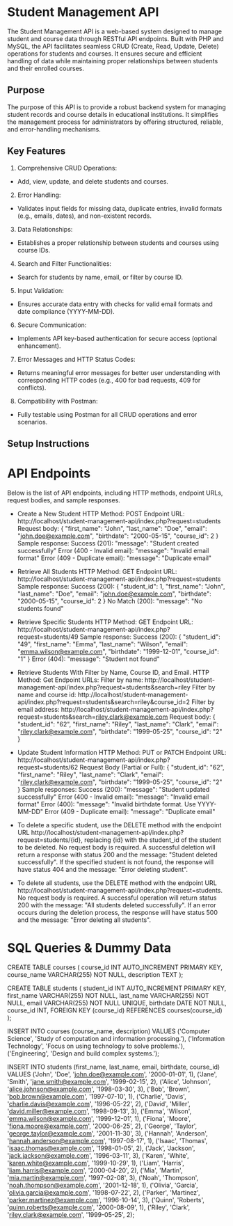 # Student Management API

The Student Management API is a web-based system designed to manage student and course data through RESTful API endpoints. Built with PHP and MySQL, the API facilitates seamless CRUD (Create, Read, Update, Delete) operations for students and courses. It ensures secure and efficient handling of data while maintaining proper relationships between students and their enrolled courses.

## Purpose

The purpose of this API is to provide a robust backend system for managing student records and course details in educational institutions. It simplifies the management process for administrators by offering structured, reliable, and error-handling mechanisms.

## Key Features

1. Comprehensive CRUD Operations:
* Add, view, update, and delete students and courses.

2. Error Handling:
* Validates input fields for missing data, duplicate entries, invalid formats (e.g., emails, dates), and non-existent records.

3. Data Relationships:
* Establishes a proper relationship between students and courses using course IDs.

4. Search and Filter Functionalities:
* Search for students by name, email, or filter by course ID.

5. Input Validation:
* Ensures accurate data entry with checks for valid email formats and date compliance (YYYY-MM-DD).

6. Secure Communication:
* Implements API key-based authentication for secure access (optional enhancement).

7. Error Messages and HTTP Status Codes:
* Returns meaningful error messages for better user understanding with corresponding HTTP codes (e.g., 400 for bad requests, 409 for conflicts).

8. Compatibility with Postman:
* Fully testable using Postman for all CRUD operations and error scenarios.

## Setup Instructions

# API Endpoints
Below is the list of API endpoints, including HTTP methods, endpoint URLs, request bodies, and sample responses.

* Create a New Student
HTTP Method: POST
Endpoint URL: http://localhost/student-management-api/index.php?request=students
Request body: 
{
  "first_name": "John",
  "last_name": "Doe",
  "email": "john.doe@example.com",
  "birthdate": "2000-05-15",
  "course_id": 2
}
Sample response:
Success (201): "message": "Student created successfully"
Error (400 - Invalid email): "message": "Invalid email format"
Error (409 - Duplicate email): "message": "Duplicate email"

* Retrieve All Students
HTTP Method: GET
Endpoint URL: http://localhost/student-management-api/index.php?request=students
Sample response:
Success (200): {
    "student_id": 1,
    "first_name": "John",
    "last_name": "Doe",
    "email": "john.doe@example.com",
    "birthdate": "2000-05-15",
    "course_id": 2
  }
No Match (200): "message": "No students found"

* Retrieve Specific Students
HTTP Method: GET
Endpoint URL: http://localhost/student-management-api/index.php?request=students/49
Sample response:
Success (200): {
    "student_id": "49",
    "first_name": "Emma",
    "last_name": "Wilson",
    "email": "emma.wilson@example.com",
    "birthdate": "1999-12-01",
    "course_id": "1"
}
Error (404): "message": "Student not found"

* Retrieve Students With Filter by Name, Course ID, and Email.
HTTP Method: Get
Endpoint URLs:
Filter by name: http://localhost/student-management-api/index.php?request=students&search=riley
Filter by name and course id: http://localhost/student-management-api/index.php?request=students&search=riley&course_id=2
Filter by email address: http://localhost/student-management-api/index.php?request=students&search=riley.clark@example.com 
Request body: {
        "student_id": "62",
        "first_name": "Riley",
        "last_name": "Clark",
        "email": "riley.clark@example.com",
        "birthdate": "1999-05-25",
        "course_id": "2"
    }

* Update Student Information
HTTP Method: PUT or PATCH
Endpoint URL: http://localhost/student-management-api/index.php?request=students/62
Request Body (Partial or Full):
{
    "student_id": "62",
    "first_name": "Riley",
    "last_name": "Clark",
    "email": "riley.clark@example.com",
    "birthdate": "1999-05-25",
    "course_id": "2"
}
Sample responses:
Success (200): "message": "Student updated successfully"
Error (400 - Invalid email): "message": "Invalid email format"
Error (400): "message": "Invalid birthdate format. Use YYYY-MM-DD"
Error (409 - Duplicate email): "message": "Duplicate email"

* To delete a specific student, use the DELETE method with the endpoint URL http://localhost/student-management-api/index.php?request=students/{id}, replacing {id} with the student_id of the student to be deleted. No request body is required. A successful deletion will return a response with status 200 and the message: "Student deleted successfully". If the specified student is not found, the response will have status 404 and the message: "Error deleting student".

* To delete all students, use the DELETE method with the endpoint URL http://localhost/student-management-api/index.php?request=students. No request body is required. A successful operation will return status 200 with the message: "All students deleted successfully". If an error occurs during the deletion process, the response will have status 500 and the message: "Error deleting all students".


# SQL Queries & Dummy Data

CREATE TABLE courses (
    course_id INT AUTO_INCREMENT PRIMARY KEY,
    course_name VARCHAR(255) NOT NULL,
    description TEXT
);

CREATE TABLE students (
    student_id INT AUTO_INCREMENT PRIMARY KEY,
    first_name VARCHAR(255) NOT NULL,
    last_name VARCHAR(255) NOT NULL,
    email VARCHAR(255) NOT NULL UNIQUE,
    birthdate DATE NOT NULL,
    course_id INT,
    FOREIGN KEY (course_id) REFERENCES courses(course_id)
);

INSERT INTO courses (course_name, description) VALUES
('Computer Science', 'Study of computation and information processing.'),
('Information Technology', 'Focus on using technology to solve problems.'),
('Engineering', 'Design and build complex systems.');

INSERT INTO students (first_name, last_name, email, birthdate, course_id) VALUES
('John', 'Doe', 'john.doe@example.com', '2000-01-01', 1),
('Jane', 'Smith', 'jane.smith@example.com', '1999-02-15', 2),
('Alice', 'Johnson', 'alice.johnson@example.com', '1998-03-30', 3),
('Bob', 'Brown', 'bob.brown@example.com', '1997-07-10', 1),
('Charlie', 'Davis', 'charlie.davis@example.com', '1996-05-22', 2),
('David', 'Miller', 'david.miller@example.com', '1998-09-13', 3),
('Emma', 'Wilson', 'emma.wilson@example.com', '1999-12-01', 1),
('Fiona', 'Moore', 'fiona.moore@example.com', '2000-06-25', 2),
('George', 'Taylor', 'george.taylor@example.com', '2001-11-30', 3),
('Hannah', 'Anderson', 'hannah.anderson@example.com', '1997-08-17', 1),
('Isaac', 'Thomas', 'isaac.thomas@example.com', '1998-01-05', 2),
('Jack', 'Jackson', 'jack.jackson@example.com', '1996-03-11', 3),
('Karen', 'White', 'karen.white@example.com', '1999-10-29', 1),
('Liam', 'Harris', 'liam.harris@example.com', '2000-04-20', 2),
('Mia', 'Martin', 'mia.martin@example.com', '1997-02-08', 3),
('Noah', 'Thompson', 'noah.thompson@example.com', '2001-12-18', 1),
('Olivia', 'Garcia', 'olivia.garcia@example.com', '1998-07-22', 2),
('Parker', 'Martinez', 'parker.martinez@example.com', '1996-10-14', 3),
('Quinn', 'Roberts', 'quinn.roberts@example.com', '2000-08-09', 1),
('Riley', 'Clark', 'riley.clark@example.com', '1999-05-25', 2);
